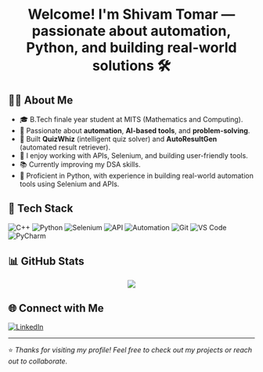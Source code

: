 <h1 align="center">Welcome! I'm Shivam Tomar — passionate about automation, Python, and building real-world solutions 🛠️</h1>

## 🧑‍💻 About Me

- 🎓 B.Tech finale year student at MITS (Mathematics and Computing).
- 🤖 Passionate about **automation**, **AI-based tools**, and **problem-solving**.
- 🚀 Built **QuizWhiz** (intelligent quiz solver) and **AutoResultGen** (automated result retriever).
- 🔧 I enjoy working with APIs, Selenium, and building user-friendly tools.
- 📚 Currently improving my DSA skills.
- 🐍 Proficient in Python, with experience in building real-world automation tools using Selenium and APIs.


## 🔧 Tech Stack

![C++](https://img.shields.io/badge/-C++-00599C?style=flat-square&logo=c%2b%2b&logoColor=white)
![Python](https://img.shields.io/badge/-Python-3776AB?style=flat-square&logo=python&logoColor=white)
![Selenium](https://img.shields.io/badge/-Selenium-43B02A?style=flat-square&logo=selenium&logoColor=white)
![API](https://img.shields.io/badge/-API%20Integration-black?style=flat-square)
![Automation](https://img.shields.io/badge/-Automation-blue?style=flat-square)
![Git](https://img.shields.io/badge/-Git-F05032?style=flat-square&logo=git&logoColor=white)
![VS Code](https://img.shields.io/badge/-VS%20Code-007ACC?style=flat-square&logo=visual-studio-code&logoColor=white)
![PyCharm](https://img.shields.io/badge/-PyCharm-000000?style=flat-square&logo=pycharm&logoColor=white)

## 📊 GitHub Stats

<p align="center">
  <img src="https://github-readme-stats.vercel.app/api/top-langs/?username=shivamtomar-mac&layout=compact&langs_count=2&hide=javascript,html,css&theme=tokyonight" />
  <br>
</p>

## 🌐 Connect with Me

[![LinkedIn](https://img.shields.io/badge/-LinkedIn-blue?style=flat-square&logo=linkedin&logoColor=white)](https://www.linkedin.com/in/shivam-tomar-95994b280)

---

⭐ *Thanks for visiting my profile! Feel free to check out my projects or reach out to collaborate.*
